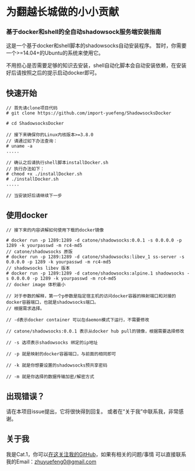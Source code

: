 # 为翻越长城做的小小贡献
### 基于docker和shell的全自动shadowsock服务端安装指南

这是一个基于docker和shell脚本的shadowsocks自动安装程序。
暂时，你需要一个>=14.04+的Ubuntu的系统来使用它。

不用担心是否需要足够的知识去安装，shell自动化脚本会自动安装依赖，在安装好后请按照之后的提示启动docker即可。

## 快速开始
```
// 首先请clone项目代码
# git clone https://github.com/import-yuefeng/ShadowsocksDocker

# cd ShadowsocksDocker

// 接下来确保你的Linux内核版本>=3.8.0
// 请通过如下办法查询：
# uname -a
.....

// 确认之后请执行shell脚本installDocker.sh
// 执行办法如下：
# chmod +x ./installDocker.sh
# ./installDocker.sh
.....

// 当安装好后请继续下一步
```

## 使用docker
```
// 接下来的内容讲解如何使用下载的docker镜像

# docker run -p 1289:1289 -d catone/shadowsocks:0.0.1 -s 0.0.0.0 -p 1289 -k yourpasswd -m rc4-md5
// catone/shadowsocks 原版
# docker run -p 1289:1289 -d catone/shadowsocks:libev_1 ss-server -s 0.0.0.0 -p 1289 -k yourpasswd -m rc4-md5
// shadowsocks libev 版本
# docker run -p 1289:1289 -d catone/shadowsocks:alpine.1 shadowsocks -s 0.0.0.0 -p 1289 -k yourpasswd -m rc4-md5
// docker image 体积最小

// 对于参数的解释，第一个p参数是指定宿主机的访问docker容器的映射端口和对接的docker容器端口，也就是shadowsocks端口。
// 根据需求选择。

// -d表示docker container 可以在daemon模式下运行，不需要修改

// catone/shadowsocks:0.0.1 表示从docker hub pull的镜像，根据需要选择修改

// -s 选项表示shadowsocks 绑定的ip地址

// -p 就是映射的docker容器端口，与前面的相同即可

// -k 就是你想要设置的shadowsocks预共享密码

// -m 就是你选择的数据传输加密/解密方式

```


## 出现错误？
请在本项目issue提出，它将很快得到回复。
或者在“关于我”中联系我，非常感谢。

## 关于我
我是Cat.1，你可以[在这关注我的GitHub](github.com/import-yuefeng)，如果有相关的问题/事情 可以直接联系我的Email：zhuyuefeng0@gmail.com
